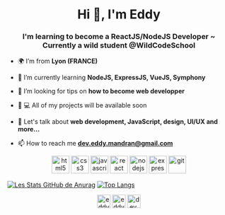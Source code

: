 <h1 align="center">Hi 👋, I'm Eddy</h1>

<h3 align="center">I'm learning to become a ReactJS/NodeJS Developer ~ Currently a wild student @WildCodeSchool</h3>

- :earth_africa: I’m from **Lyon (FRANCE)**

- 🌱 I’m currently learning **NodeJS, ExpressJS, VueJS, Symphony**

- 🤝 I’m looking for tips on **how to become web developper**

- :boy: 💻 All of my projects will be available soon

- 💬 Let's talk about **web development, JavaScript, design, UI/UX and more...**

- 📫 How to reach me **dev.eddy.mandran@gmail.com**

<p align="center">
<img src="https://devicons.github.io/devicon/devicon.git/icons/html5/html5-original-wordmark.svg" alt="html5" width="40" height="40"/> 
<img src="https://devicons.github.io/devicon/devicon.git/icons/css3/css3-original-wordmark.svg" alt="css3" width="40" height="40"/>
<img src="https://devicons.github.io/devicon/devicon.git/icons/javascript/javascript-original.svg" alt="javascript" width="40" height="40"/> 
<img src="https://devicons.github.io/devicon/devicon.git/icons/react/react-original-wordmark.svg" alt="react" width="40" height="40"/>
<img src="https://devicons.github.io/devicon/devicon.git/icons/nodejs/nodejs-original-wordmark.svg" alt="nodejs" width="40" height="40"/> 
<img src="https://devicons.github.io/devicon/devicon.git/icons/express/express-original-wordmark.svg" alt="express" width="40" height="40"/>
<img src="https://www.vectorlogo.zone/logos/git-scm/git-scm-icon.svg" alt="git" width="40" height="40"/> 
  
[![Les Stats GitHub de Anurag](https://github-readme-stats.vercel.app/api?username=eddymandran)](https://github.com/anuraghazra/github-readme-stats)
[![Top Langs](https://github-readme-stats.vercel.app/api/top-langs/?username=eddymandran&layout=compact)](https://github.com/anuraghazra/github-readme-stats)



<p align="center">
<a href="https://codepen.io/eddymandran" target="blank"><img align="center" src="https://cdn.jsdelivr.net/npm/simple-icons@3.0.1/icons/codepen.svg" alt="eddymandran" height="30" width="30" /></a>
<a href="https://linkedin.com/in/eddymandran" target="blank"><img align="center" src="https://cdn.jsdelivr.net/npm/simple-icons@3.0.1/icons/linkedin.svg" alt="eddymandran" height="30" width="30" /></a>
<a href="https://codesandbox.io/u/dev.eddy.mandran" target="blank"><img align="center" src="https://cdn.jsdelivr.net/npm/simple-icons@3.0.1/icons/codesandbox.svg" alt="dev.eddy.mandran" height="30" width="30" /></a>
</p>

<!--
**eddymandran/eddymandran** is a ✨ _special_ ✨ repository because its `README.md` (this file) appears on your GitHub profile.

Here are some ideas to get you started:
- earth_africa I’m from Lyon (FRANCE)
- 🔭 I’m currently working on ...
- 🌱 I’m currently learning ...
- 👯 I’m looking to collaborate on ...
- 🤔 I’m looking for help with ...
- 💬 Ask me about ...
- 📫 How to reach me: ...
- 😄 Pronouns: ...
- ⚡ Fun fact: ...
-->
